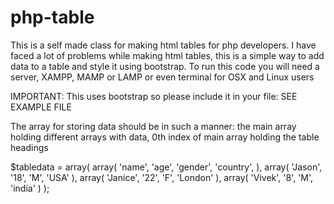 # php-table
This is a self made class for making html tables for php developers. I have faced a lot of problems while making html tables, this is a simple way to add data to a table and style it using bootstrap. To run this code you will need a server, XAMPP, MAMP or LAMP or even terminal for OSX and Linux users

IMPORTANT: This uses bootstrap so please include it in your file: SEE EXAMPLE FILE

The array for storing data should be in such a manner: the main array holding different arrays with data, 0th index of main array holding the table headings

$tabledata = array(
  array(
    'name',
    'age',
    'gender',
    'country',
  ),
  array(
    'Jason',
    '18',
    'M',
    'USA'
  ),
  array(
    'Janice',
    '22',
    'F',
    'London'
  ),
  array(
    'Vivek',
    '8',
    'M',
    'india'
  )
);
